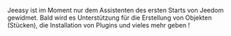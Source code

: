 Jeeasy ist im Moment nur dem Assistenten des ersten Starts von Jeedom gewidmet. Bald wird es Unterstützung für die Erstellung von Objekten (Stücken), die Installation von Plugins und vieles mehr geben !
